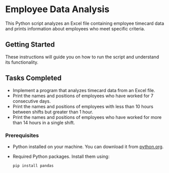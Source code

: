 # Employee Data Analysis

This Python script analyzes an Excel file containing employee timecard data and prints information about employees who meet specific criteria.

## Getting Started

These instructions will guide you on how to run the script and understand its functionality.

## Tasks Completed
- Implement a program that analyzes timecard data from an Excel file.
- Print the names and positions of employees who have worked for 7 consecutive days.
- Print the names and positions of employees with less than 10 hours between shifts but greater than 1 hour.
- Print the names and positions of employees who have worked for more than 14 hours in a single shift.

### Prerequisites

- Python installed on your machine. You can download it from [python.org](https://www.python.org/downloads/).
- Required Python packages. Install them using:

  ```bash
  pip install pandas
